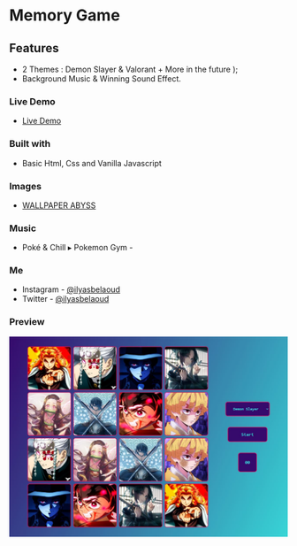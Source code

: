 # Memory Game

## Features
- 2 Themes : Demon Slayer & Valorant + More in the future );
- Background Music & Winning Sound Effect.

### Live Demo
- [Live Demo](https://ilyasbelaoud.github.io/memory-game/)

### Built with
- Basic Html, Css and Vanilla Javascript

### Images
- [WALLPAPER ABYSS](https://wall.alphacoders.com/)

### Music
- Poké & Chill ▸ Pokemon Gym - [](https://www.youtube.com/watch?v=5myuH7E-S5Q/)

### Me
- Instagram - [@ilyasbelaoud](https://www.instagram.com/ilyasbelaoud)
- Twitter - [@ilyasbelaoud](https://www.twitter.com/ilyasbelaoud)

### Preview
![Desktop Preview](/assets/preview.png)
